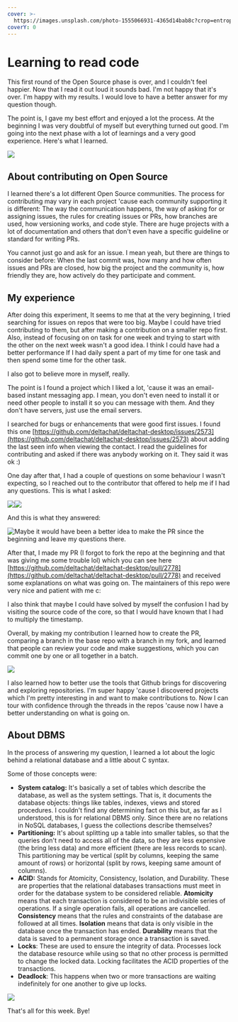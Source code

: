 ```yaml
---
cover: >-
  https://images.unsplash.com/photo-1555066931-4365d14bab8c?crop=entropy&cs=tinysrgb&fm=jpg&ixid=MnwxOTcwMjR8MHwxfHNlYXJjaHw2fHxjb2Rpbmd8ZW58MHx8fHwxNjUzODE3NzI5&ixlib=rb-1.2.1&q=80
coverY: 0
---
```


# Learning to read code

This first round of the Open Source phase is over, and I couldn't feel happier. Now that I read it out loud it sounds bad. I'm not happy that it's over. I'm happy with my results. I would love to have a better answer for my question though.&#x20;

The point is, I gave my best effort and enjoyed a lot the process. At the beginning I was very doubtful of myself but everything turned out good. I'm going into the next phase with a lot of learnings and a very good experience. Here's what I learned.

![](<../.gitbook/assets/image (11) (1).png>)

## About contributing on Open Source

I learned there's a lot different Open Source communities. The process for contributing may vary in each project 'cause each community supporting it is different: The way the communication happens, the way of asking for or assigning issues, the rules for creating issues or PRs, how branches are used, how versioning works, and code style. There are huge projects with a lot of documentation and others that don't even have a specific guideline or standard for writing PRs.

You cannot just go and ask for an issue. I mean yeah, but there are things to consider before: When the last commit was, how many and how often issues and PRs are closed, how big the project and the community is, how friendly they are, how actively do they participate and comment.

## My experience

After doing this experiment, It seems to me that at the very beginning, I tried searching for issues on repos that were too big. Maybe I could have tried contributing to them, but after making a contribution on a smaller repo first. Also, instead of focusing on on task for one week and trying to start with the other on the next week wasn't a good idea. I think I could have had a better performance If I had daily spent a part of my time for one task and then spend some time for the other task.

I also got to believe more in myself, really.

The point is I found a project which I liked a lot, 'cause it was an email-based instant messaging app. I mean, you don't even need to install it or need other people to install it so you can message with them. And they don't have servers, just use the email servers.

I searched for bugs or enhancements that were good first issues. I found this one [https://github.com/deltachat/deltachat-desktop/issues/2573](https://github.com/deltachat/deltachat-desktop/issues/2573) about adding the last seen info when viewing the contact. I read the guidelines for contributing and asked if there was anybody working on it. They said it was ok :)

One day after that, I had a couple of questions on some behaviour I wasn't expecting, so I reached out to the contributor that offered to help me if I had any questions. This is what I asked:

![](<../.gitbook/assets/image (8).png>)![](<../.gitbook/assets/image (3).png>)

And this is what they answered:

![Maybe it would have been a better idea to make the PR since the beginning and leave my questions there.](<../.gitbook/assets/image (11).png>)

After that, I made my PR (I forgot to fork the repo at the beginning and that was giving me some trouble lol) which you can see here [https://github.com/deltachat/deltachat-desktop/pull/2778](https://github.com/deltachat/deltachat-desktop/pull/2778) and received some explanations on what was going on. The maintainers of this repo were very nice and patient with me c:

I also think that maybe I could have solved by myself the confusion I had by visiting the source code of the core, so that I would have known that I had to multiply the timestamp.

Overall, by making my contribution I learned how to create the PR, comparing a branch in the base repo with a branch in my fork, and learned that people can review your code and make suggestions, which you can commit one by one or all together in a batch.

![](<../.gitbook/assets/image (7).png>)

I also learned how to better use the tools that Github brings for discovering and exploring repositories. I'm super happy 'cause I discovered projects which I'm pretty interesting in and want to make contributions to. Now I can tour with confidence through the threads in the repos 'cause now I have a better understanding on what is going on.

## About DBMS

In the process of answering my question, I learned a lot about the logic behind a relational database and a little about C syntax.

Some of those concepts were:

* **System catalog:** It's basically a set of tables which describe the database, as well as the system settings. That is, it documents the database objects: things like tables, indexes, views and stored procedures. I couldn't find any determining fact on this but, as far as I understood, this is for relational DBMS only. Since there are no relations in NoSQL databases, I guess the collections describe themselves?
* **Partitioning:** It's about splitting up a table into smaller tables, so that the queries don't need to access all of the data, so they are less expensive (the bring less data) and more efficient (there are less records to scan). This partitioning may be vertical (split by columns, keeping the same amount of rows) or horizontal (split by rows, keeping same amount of columns).
* **ACID:** Stands for Atomicity, Consistency, Isolation, and Durability. These are properties that the relational databases transactions must meet in order for the database system to be considered reliable. **Atomicity** means that each transaction is considered to be an indivisible series of operations. If a single operation fails, all operations are cancelled. **Consistency** means that the rules and constraints of the database are followed at all times. **Isolation** means that data is only visible in the database once the transaction has ended. **Durability** means that the data is saved to a permanent storage once a transaction is saved.
* **Locks**: These are used to ensure the integrity of data. Processes lock the database resource while using so that no other process is permitted to change the locked data. Locking facilitates the ACID properties of the transactions.
* **Deadlock**: This happens when two or more transactions are waiting indefinitely for one another to give up locks.

![](<../.gitbook/assets/image (12) (1).png>)

That's all for this week. Bye!
